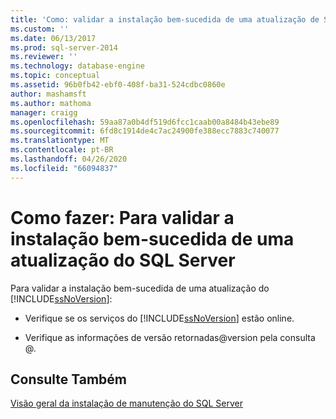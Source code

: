 ```yaml
---
title: 'Como: validar a instalação bem-sucedida de uma atualização de SQL Server | Microsoft Docs'
ms.custom: ''
ms.date: 06/13/2017
ms.prod: sql-server-2014
ms.reviewer: ''
ms.technology: database-engine
ms.topic: conceptual
ms.assetid: 96b0fb42-ebf0-408f-ba31-524cdbc0860e
author: mashamsft
ms.author: mathoma
manager: craigg
ms.openlocfilehash: 59aa87a0b4df519d6fcc1caab00a8484b43ebe89
ms.sourcegitcommit: 6fd8c1914de4c7ac24900fe388ecc7883c740077
ms.translationtype: MT
ms.contentlocale: pt-BR
ms.lasthandoff: 04/26/2020
ms.locfileid: "66094837"
---
```

# <a name="how-to-validate-successful-installation-of-a-sql-server-update"></a>Como fazer: Para validar a instalação bem-sucedida de uma atualização do SQL Server
  Para validar a instalação bem-sucedida de uma atualização do [!INCLUDE[ssNoVersion](../../includes/ssnoversion-md.md)]:  
  
-   Verifique se os serviços do [!INCLUDE[ssNoVersion](../../includes/ssnoversion-md.md)] estão online.  
  
-   Verifique as informações de versão retornadas@version pela consulta @.  
  
## <a name="see-also"></a>Consulte Também  
 [Visão geral da instalação de manutenção do SQL Server](../../../2014/sql-server/install/overview-of-sql-server-servicing-installation.md)  
  
  
